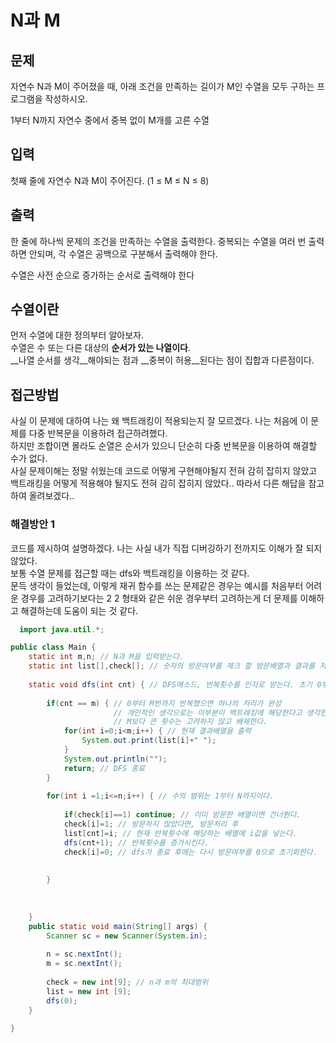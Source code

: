 # N과 M
## 문제
자연수 N과 M이 주어졌을 때, 아래 조건을 만족하는 길이가 M인 수열을 모두 구하는 프로그램을 작성하시오.

1부터 N까지 자연수 중에서 중복 없이 M개를 고른 수열
## 입력
첫째 줄에 자연수 N과 M이 주어진다. (1 ≤ M ≤ N ≤ 8)
## 출력
한 줄에 하나씩 문제의 조건을 만족하는 수열을 출력한다. 중복되는 수열을 여러 번 출력하면 안되며, 각 수열은 공백으로 구분해서 출력해야 한다.

수열은 사전 순으로 증가하는 순서로 출력해야 한다

## 수열이란
먼저 수열에 대한 정의부터 알아보자.   
수열은 수 또는 다른 대상의 __순서가 있는 나열이다__.   
__나열 순서를 생각__해야되는 점과 __중복이 허용__된다는 점이 집합과 다른점이다.

## 접근방법
사실 이 문제에 대하여 나는 왜 백트래킹이 적용되는지 잘 모르겠다. 나는 처음에 이 문제를 다중 반복문을 이용하려 접근하려했다.   
하지만 조합이면 몰라도 순열은 순서가 있으니 단순히 다중 반복문을 이용하여 해결할 수가 없다.   
사실 문제이해는 정말 쉬웠는데 코드로 어떻게 구현해야될지 전혀 감히 잡히지 않았고 백트래킹을 어떻게 적용해야 될지도 전혀 감히 잡히지 않았다.. 따라서 다른 해답을 참고하여 올려보겠다..   

### 해결방안 1
코드를 제시하여 설명하겠다.
나는 사실 내가 직접 디버깅하기 전까지도 이해가 잘 되지 않았다.   
보통 수열 문제를 접근할 때는 dfs와 백트래킹을 이용하는 것 같다.    
문득 생각이 들었는데, 이렇게 재귀 함수를 쓰는 문제같은 경우는 예시를 처음부터 어려운 경우를 고려하기보다는 2 2 형태와 같은 쉬운 경우부터 고려하는게 더 문제를 이해하고 해결하는데 도움이 되는 것 같다.


``` java
  import java.util.*;

public class Main {
	static int m,n; // N과 M을 입력받는다.
	static int list[],check[]; // 숫자의 방문여부를 체크 할 방문배열과 결과를 저장 할 배열을 선언
	
	static void dfs(int cnt) { // DFS메소드, 반복횟수를 인자로 받는다. 초기 0부터 시작
			
		if(cnt == m) { // 0부터 M번까지 반복했으면 하나의 처리가 완성
        			   // 개인적인 생각으로는 이부분이 백트래킹에 해당한다고 생각한다.
                       // M보다 큰 횟수는 고려하지 않고 배제한다.
			for(int i=0;i<m;i++) { // 현재 결과배열을 출력
				System.out.print(list[i]+" ");
			}
			System.out.println("");
			return; // DFS 종료 
		}
		
		for(int i =1;i<=n;i++) { // 수의 범위는 1부터 N까지이다.
			
			if(check[i]==1) continue; // 이미 방문한 배열이면 건너뛴다.
			check[i]=1; // 방문하지 않았다면, 방문처리 후
			list[cnt]=i; // 현재 반복횟수에 해당하는 배열에 i값을 넣는다.
			dfs(cnt+1); // 반복횟수를 증가시킨다.
			check[i]=0; // dfs가 종료 후에는 다시 방문여부를 0으로 초기화한다.
			
			
		}
		
		
	
	}
	public static void main(String[] args) {
		Scanner sc = new Scanner(System.in);	
		
		n = sc.nextInt(); 
		m = sc.nextInt(); 
		
		check = new int[9]; // n과 m의 최대범위
		list = new int [9];
		dfs(0);
	}
	
}
```


